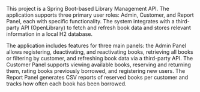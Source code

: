 This project is a Spring Boot-based Library Management API. The application supports three primary user roles: Admin, Customer, and Report Panel, each with specific functionality. 
The system integrates with a third-party API (OpenLibrary) to fetch and refresh book data and stores relevant information in a local H2 database.

The application includes features for three main panels: the Admin Panel allows registering, deactivating, and reactivating books, retrieving all books or filtering by customer,
and refreshing book data via a third-party API. The Customer Panel supports viewing available books, reserving and returning them, rating books previously borrowed, and registering new users. 
The Report Panel generates CSV reports of reserved books per customer and tracks how often each book has been borrowed.

